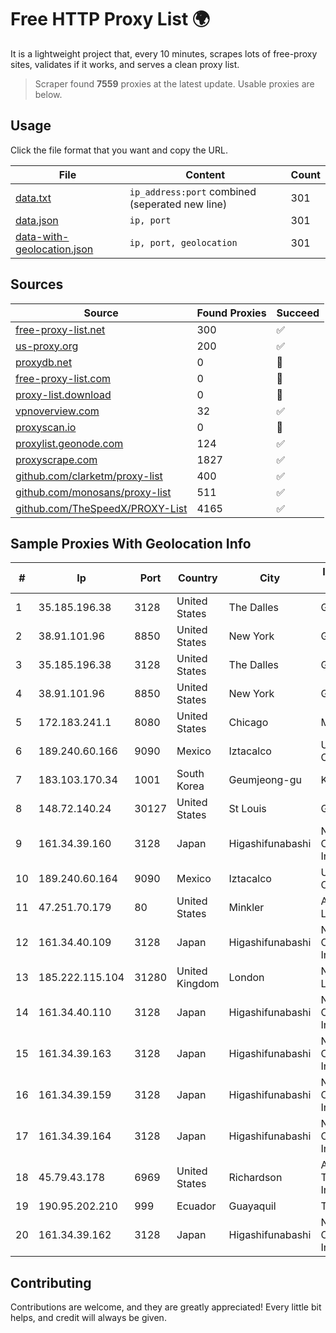 
# Free HTTP Proxy List 🌍

It is a lightweight project that, every 10 minutes, scrapes lots of free-proxy sites, validates if it works, and serves a clean proxy list.


> Scraper found **7559** proxies at the latest update. Usable proxies are below.

## Usage

Click the file format that you want and copy the URL.


|File|Content|Count|
|----|-------|-----|
|[data.txt](https://raw.githubusercontent.com/themiralay/Proxy-List-World/master/data.txt)|`ip_address:port` combined (seperated new line)|301|
|[data.json](https://raw.githubusercontent.com/themiralay/Proxy-List-World/master/data.json)|`ip, port`|301|
|[data-with-geolocation.json](https://raw.githubusercontent.com/themiralay/Proxy-List-World/master/data-with-geolocation.json)|`ip, port, geolocation`|301|

## Sources

|Source|Found Proxies|Succeed|
|------|-------------|-------|
|[free-proxy-list.net](https://free-proxy-list.net)|300|✅|
|[us-proxy.org](https://www.us-proxy.org)|200|✅|
|[proxydb.net](http://proxydb.net)|0|🚫|
|[free-proxy-list.com](https://free-proxy-list.com/?page=&port=&type%5B%5D=http&type%5B%5D=https&up_time=0&search=Search)|0|🚫|
|[proxy-list.download](https://www.proxy-list.download/HTTP)|0|🚫|
|[vpnoverview.com](https://vpnoverview.com/privacy/anonymous-browsing/free-proxy-servers)|32|✅|
|[proxyscan.io](https://www.proxyscan.io)|0|🚫|
|[proxylist.geonode.com](https://proxylist.geonode.com/api/proxy-list?limit=300&page=1&sort_by=lastChecked&sort_type=desc&protocols=http,https)|124|✅|
|[proxyscrape.com](https://api.proxyscrape.com/v2/?request=displayproxies&protocol=http&timeout=10000&country=all&ssl=all&anonymity=all)|1827|✅|
|[github.com/clarketm/proxy-list](https://raw.githubusercontent.com/clarketm/proxy-list/master/proxy-list-raw.txt)|400|✅|
|[github.com/monosans/proxy-list](https://raw.githubusercontent.com/monosans/proxy-list/main/proxies/http.txt)|511|✅|
|[github.com/TheSpeedX/PROXY-List](https://raw.githubusercontent.com/TheSpeedX/PROXY-List/master/http.txt)|4165|✅|


## Sample Proxies With Geolocation Info

|#|Ip|Port|Country|City|Internet Service Provider|
|-|--|----|-------|----|-------------------------|
|1|35.185.196.38|3128|United States|The Dalles|Google LLC|
|2|38.91.101.96|8850|United States|New York|GTHost|
|3|35.185.196.38|3128|United States|The Dalles|Google LLC|
|4|38.91.101.96|8850|United States|New York|GTHost|
|5|172.183.241.1|8080|United States|Chicago|Microsoft|
|6|189.240.60.166|9090|Mexico|Iztacalco|Uninet S.A. de C.V.|
|7|183.103.170.34|1001|South Korea|Geumjeong-gu|Korea Telecom|
|8|148.72.140.24|30127|United States|St Louis|GoDaddy.com|
|9|161.34.39.160|3128|Japan|Higashifunabashi|NTT PC Communications, Inc.|
|10|189.240.60.164|9090|Mexico|Iztacalco|Uninet S.A. de C.V.|
|11|47.251.70.179|80|United States|Minkler|Alibaba Cloud LLC|
|12|161.34.40.109|3128|Japan|Higashifunabashi|NTT PC Communications, Inc.|
|13|185.222.115.104|31280|United Kingdom|London|Netwise Hosting Ltd|
|14|161.34.40.110|3128|Japan|Higashifunabashi|NTT PC Communications, Inc.|
|15|161.34.39.163|3128|Japan|Higashifunabashi|NTT PC Communications, Inc.|
|16|161.34.39.159|3128|Japan|Higashifunabashi|NTT PC Communications, Inc.|
|17|161.34.39.164|3128|Japan|Higashifunabashi|NTT PC Communications, Inc.|
|18|45.79.43.178|6969|United States|Richardson|Akamai Technologies, Inc.|
|19|190.95.202.210|999|Ecuador|Guayaquil|Telconet S.A|
|20|161.34.39.162|3128|Japan|Higashifunabashi|NTT PC Communications, Inc.|



## Contributing

Contributions are welcome, and they are greatly appreciated! Every
little bit helps, and credit will always be given.

